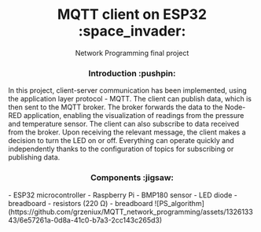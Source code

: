 <div align="center">
  <h1>MQTT client on ESP32 :space_invader:</h1>
  Network Programming final project
  <h3>Introduction :pushpin:</h3>
</div>
In this project, client-server communication has been implemented, using the application layer protocol - MQTT. The client can publish data, which is then sent to the MQTT broker. The broker forwards the data to the Node-RED application, enabling the visualization of readings from the pressure and temperature sensor. The client can also subscribe to data received from the broker. Upon receiving the relevant message, the client makes a decision to turn the LED on or off. Everything can operate quickly and independently thanks to the configuration of topics for subscribing or publishing data.
<div align="center">
  <h3>Components :jigsaw:</h3>
</div>
- ESP32 microcontroller
- Raspberry Pi
- BMP180 sensor
- LED diode
- breadboard
- resistors (220 Ω)
- breadboard
![PS_algorithm](https://github.com/grzeniux/MQTT_network_programming/assets/132613343/6e57261a-0d8a-41c0-b7a3-2cc143c265d3)

